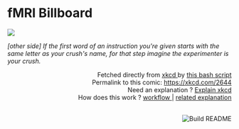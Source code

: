 # <b>fMRI Billboard</b>

[![](https://imgs.xkcd.com/comics/fmri_billboard.png)](https://xkcd.com/2644)

<i>[other side] If the first word of an instruction you&#39;re given starts with the same letter as your crush&#39;s name, for that step imagine the experimenter is your crush.</i>

<div align="right">
  Fetched directly from
  <a href="https://xkcd.com">
    xkcd
  </a>
  by
  <a href="https://github.com/Vanille-N/Vanille-N/blob/master/fetch">
    this bash script
  </a>
</div>
<div align="right">
  Permalink to this comic:
  <a href="https://xkcd.com/2644">
    https://xkcd.com/2644
  </a>
</div>
<div align="right">
  Need an explanation ?
  <a href="https://www.explainxkcd.com/wiki/index.php/2644">
    Explain xkcd
  </a>
</div>
<div align="right">
  How does this work ?
  <a href="https://github.com/Vanille-N/Vanille-N/blob/master/.github/workflows/build.yml">
    workflow
  </a>
  |
  <a href="https://simonwillison.net/2020/Jul/10/self-updating-profile-readme/">
    related explanation
  </a>
</div><br>

<a href="https://github.com/Vanille-N/Vanille-N/actions"><img src="https://github.com/Vanille-N/Vanille-N/workflows/Build%20README/badge.svg" align="right" alt="Build README"></a>
